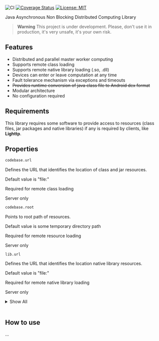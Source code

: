 ![CI](https://github.com/lbovolini/crowd/workflows/CI/badge.svg)  [![Coverage Status](https://coveralls.io/repos/github/lbovolini/crowd/badge.svg?branch=main)](https://coveralls.io/github/lbovolini/crowd?branch=main) [![License: MIT](https://img.shields.io/badge/License-MIT-yellow.svg)](https://opensource.org/licenses/MIT)

Java Asynchronous Non Blocking Distributed Computing Library

> **Warning**
> This project is under development. Please, don't use it in production, it's very unsafe, it's your own risk.

## Features

- Distributed and parallel master worker computing
- Supports remote class loading
- Supports remote native library loading (.so, .dll)
- Devices can enter or leave computation at any time
- Fault tolerance mechanism via exceptions and timeouts
- ~~Provides runtime conversion of java class file to Android dex format~~
- Modular architecture
- No configuration required

## Requirements

This library requires some software to provide access to resources (class files, jar packages and native libraries) if any is required by clients, like **Lighttp**.

## Properties

```bash
codebase.url
```

Defines the URL that identifies the location of class and jar resources.

Default value is "file:" 

Required for remote class loading

Server only

[//]: # (Module: ...crowd.discovery Class: CodebaseUtils)



```bash
codebase.root
```

Points to root path of resources.

Default value is some temporary directory path

Required for remote resource loading

Server only

[//]: # (Module: ...crowd.discovery Class: CodebaseUtils)



```
lib.url
```

Defines the URL that identifies the location native library resources.

Default value is "file:" 

Required for remote native library loading

Server only

[//]: # (Module: ...crowd.discovery Class: CodebaseUtils)

<details>
<summary>Show All</summary>

<p>   


```
codebase.url.separator
```

Default value is: " "

[//]: # (Module: ...crowd.discovery Class: URLUtils)

```
classloader.custom
```

Tells application to use a custom classloader defined in "classloader" property below.

Default value is: "False"

```
classloader
```

This property defines the canonical class name of alternative classloader to be used if "classloader.custom" property is true.  

~~Default value is "com.github.lbovolini.crowd.android.classloader.AndroidRemoteClassLoader"~~

~~Optional, use only if alternative classloader, that is not AndroidRemoteClassLoader, is required.~~

Client only

[//]: # (Module: ...crowd.classloader Class: RemoteClassLoaderService)



```
cache
```

See: https://docs.oracle.com/javase/7/docs/api/java/net/URLConnection.html#setUseCaches(boolean)

Default value is "false"

[//]: # (Module: ...crowd.classloader Class: FileDownloader)



```
pool.size
```

Default value is: See https://docs.oracle.com/javase/7/docs/api/java/lang/Runtime.html#availableProcessors()

[//]: # (Module: ...crowd.client Class: ClientRequestHandler)



```
port
```

Defines the value of TCP port used during client channel binding 

Default value is "8081"

[//]: # (Module: ...crowd.client Class: ClientWorkerFactory)



```
multicast.ip
```



Defines the multicast ip address

Default value is "225.4.5.6"

Warning: This is a shared property between client and server, thus, must be equal in both

Required

[//]: # (Module: ...crowd.client Class: MulticastClientWorkerFactory)



```
multicast.interface
```

Defines the name of local network interface that will be used by multicast channel group

Default value is: See com.github.lbovolini.crowd.core.util.HostUtils.getNetworkInterfaceName()

Required 

[//]: # (Module: ...crowd.client Class: MulticastClientWorkerFactory)



```
multicast.server.port
```

Defines the value of UDP server port

Default value is "8000"

Warning: This is a shared property between client and server, thus, must be equal in both

Required

[//]: # (Module: ...crowd.client Class: MulticastClientWorkerFactory)



```
multicast.client.port
```



Defines the value of UDP port used during client channel binding 

Default value is "8011"

Required

[//]: # (Module: ...crowd.client Class: MulticastClientWorkerFactory)



```
class.path
```

Defines the absolute path of where downloaded class and jar files will be placed

Default value is: Value of java.io.tmpdir property

[//]: # (Module: ...crowd.client Class: Agent)



```
lib.path
```

Defines the absolute path of where downloaded native library files will be placed

Default value is: Value of java.io.tmpdir property

[//]: # (Module: ...crowd.client Class: Agent)



// !TODO

```
codebase.root
```

[//]: # (Module: ...crowd.server Class: MulticastServerWorker)




```
multicast.ip
```

[//]: # (Module: ...crowd.server Class: MulticastServerWorkerFactory)



```
multicast.server.port
```

[//]: # (Module: ...crowd.server Class: MulticastServerWorkerFactory)



```
multicast.interface
```

[//]: # (Module: ...crowd.server Class: MulticastServerWorkerFactory)



```
hostname
```

Hostname used during bind of TCP channel

Default value is:  HostUtils.getHostAddressName()

[//]: # (Module: ...crowd.server Class: Crowd)



```
port
```

Default value is: "8081"

[//]: # (Module: ...crowd.server Class: Crowd)



```
dex.version
```

~~Represents the minimum SDK version of Android API used by dex bytecode converter.~~

~~Default value is: "26"~~

~~Android only~~

[//]: # (Module: ...crowd.classloader.android Class: AndroidRemoteClassLoader)



```
dex.optimize
```

~~Tels if dex bytecode should be optimized.~~

~~Android only~~

~~Default value is: "true"~~

[//]: # (Module: ...crowd.classloader.android Class: AndroidRemoteClassLoader)

</p>
</details>  
<br/>

## How to use

...


